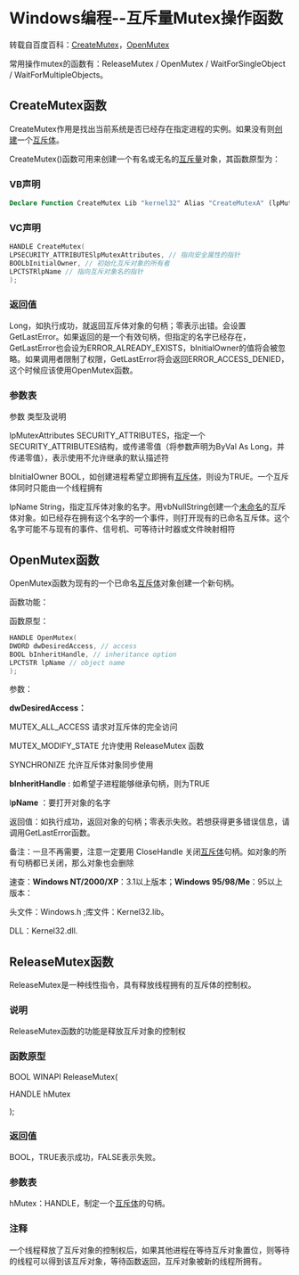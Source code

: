 # Windows编程--互斥量Mutex操作函数

转载自百度百科：[CreateMutex](https://baike.baidu.com/item/CreateMutex/9584433?fr=aladdin)，[OpenMutex](https://baike.baidu.com/item/OpenMutex/4952430?fr=aladdin)

常用操作mutex的函数有：ReleaseMutex / OpenMutex / WaitForSingleObject / WaitForMultipleObjects。

## CreateMutex函数

CreateMutex作用是找出当前系统是否已经存在指定进程的实例。如果没有则[创建](https://baike.baidu.com/item/%E5%88%9B%E5%BB%BA)一个[互斥体](https://baike.baidu.com/item/%E4%BA%92%E6%96%A5%E4%BD%93)。

CreateMutex()函数可用来创建一个有名或无名的[互斥量](https://baike.baidu.com/item/%E4%BA%92%E6%96%A5%E9%87%8F)对象，其函数原型为：

### VB声明

```vb
Declare Function CreateMutex Lib "kernel32" Alias "CreateMutexA" (lpMutexAttributes As SECURITY_ATTRIBUTES, ByVal bInitialOwner As Long, ByVal lpName As String) As Long
```

### VC声明

```c++
HANDLE CreateMutex(
LPSECURITY_ATTRIBUTESlpMutexAttributes, // 指向安全属性的指针
BOOLbInitialOwner, // 初始化互斥对象的所有者
LPCTSTRlpName // 指向互斥对象名的指针
);
```

### 返回值

Long，如执行成功，就返回互斥体对象的句柄；零表示出错。会设置GetLastError。如果返回的是一个有效句柄，但指定的名字已经存在，GetLastError也会设为ERROR_ALREADY_EXISTS，bInitialOwner的值将会被忽略。如果调用者限制了权限，GetLastError将会返回ERROR_ACCESS_DENIED，这个时候应该使用OpenMutex函数。

### 参数表

参数 类型及说明

lpMutexAttributes SECURITY_ATTRIBUTES，指定一个SECURITY_ATTRIBUTES结构，或传递零值（将参数声明为ByVal As Long，并传递零值），表示使用不允许继承的默认描述符

bInitialOwner BOOL，如创建进程希望立即拥有[互斥体](https://baike.baidu.com/item/%E4%BA%92%E6%96%A5%E4%BD%93)，则设为TRUE。一个互斥体同时只能由一个线程拥有

lpName String，指定互斥体对象的名字。用vbNullString创建一个[未命名](https://baike.baidu.com/item/%E6%9C%AA%E5%91%BD%E5%90%8D)的互斥体对象。如已经存在拥有这个名字的一个事件，则打开现有的已命名互斥体。这个名字可能不与现有的事件、信号机、可等待计时器或文件映射相符

## OpenMutex函数

OpenMutex函数为现有的一个已命名[互斥体](https://baike.baidu.com/item/%E4%BA%92%E6%96%A5%E4%BD%93)对象创建一个新句柄。

函数功能：

函数原型：

```c++
HANDLE OpenMutex(
DWORD dwDesiredAccess, // access
BOOL bInheritHandle, // inheritance option
LPCTSTR lpName // object name
);
```

参数：

**dwDesiredAccess：**

MUTEX_ALL_ACCESS 请求对互斥体的完全访问

MUTEX_MODIFY_STATE 允许使用 ReleaseMutex 函数

SYNCHRONIZE 允许互斥体对象同步使用

**bInheritHandle** : 如希望子进程能够继承句柄，则为TRUE

l**pName** ：要打开对象的名字

返回值：如执行成功，返回对象的句柄；零表示失败。若想获得更多错误信息，请调用GetLastError函数。

备注：一旦不再需要，注意一定要用 CloseHandle 关闭[互斥体](https://baike.baidu.com/item/%E4%BA%92%E6%96%A5%E4%BD%93)句柄。如对象的所有句柄都已关闭，那么对象也会删除

速查：**Windows NT/2000/XP**：3.1以上版本；**Windows 95/98/Me**：95以上版本：

头文件：Windows.h ;库文件：Kernel32.lib。

DLL：Kernel32.dll.

## ReleaseMutex函数

ReleaseMutex是一种线性指令，具有释放线程拥有的互斥体的控制权。

### 说明

ReleaseMutex函数的功能是释放互斥对象的控制权

### 函数原型

BOOL WINAPI ReleaseMutex(

HANDLE hMutex

);

### 返回值

BOOL，TRUE表示成功，FALSE表示失败。

### 参数表

hMutex：HANDLE，制定一个[互斥体](https://baike.baidu.com/item/%E4%BA%92%E6%96%A5%E4%BD%93)的句柄。

### 注释

一个线程释放了互斥对象的控制权后，如果其他进程在等待互斥对象置位，则等待的线程可以得到该互斥对象，等待函数返回，互斥对象被新的线程所拥有。